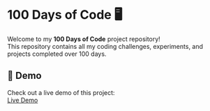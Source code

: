 # 100 Days of Code 🖥️

Welcome to my **100 Days of Code** project repository!  
This repository contains all my coding challenges, experiments, and projects completed over 100 days.


## 📂 Demo
Check out a live demo of this project:  
[Live Demo](https://eyeedev.github.io/100DaysOfCode)



